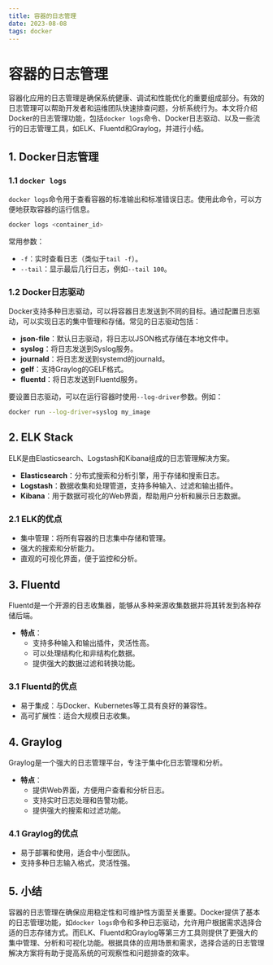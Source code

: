 ```yaml
---
title: 容器的日志管理
date: 2023-08-08
tags: docker
---
```


# 容器的日志管理

容器化应用的日志管理是确保系统健康、调试和性能优化的重要组成部分。有效的日志管理可以帮助开发者和运维团队快速排查问题，分析系统行为。本文将介绍Docker的日志管理功能，包括`docker logs`命令、Docker日志驱动、以及一些流行的日志管理工具，如ELK、Fluentd和Graylog，并进行小结。

## 1. Docker日志管理

### 1.1 `docker logs`

`docker logs`命令用于查看容器的标准输出和标准错误日志。使用此命令，可以方便地获取容器的运行信息。

```bash
docker logs <container_id>
```

常用参数：
- `-f`：实时查看日志（类似于`tail -f`）。
- `--tail`：显示最后几行日志，例如`--tail 100`。

### 1.2 Docker日志驱动

Docker支持多种日志驱动，可以将容器日志发送到不同的目标。通过配置日志驱动，可以实现日志的集中管理和存储。常见的日志驱动包括：

- **json-file**：默认日志驱动，将日志以JSON格式存储在本地文件中。
- **syslog**：将日志发送到Syslog服务。
- **journald**：将日志发送到systemd的journald。
- **gelf**：支持Graylog的GELF格式。
- **fluentd**：将日志发送到Fluentd服务。

要设置日志驱动，可以在运行容器时使用`--log-driver`参数。例如：

```bash
docker run --log-driver=syslog my_image
```

## 2. ELK Stack

ELK是由Elasticsearch、Logstash和Kibana组成的日志管理解决方案。

- **Elasticsearch**：分布式搜索和分析引擎，用于存储和搜索日志。
- **Logstash**：数据收集和处理管道，支持多种输入、过滤和输出插件。
- **Kibana**：用于数据可视化的Web界面，帮助用户分析和展示日志数据。

### 2.1 ELK的优点

- 集中管理：将所有容器的日志集中存储和管理。
- 强大的搜索和分析能力。
- 直观的可视化界面，便于监控和分析。

## 3. Fluentd

Fluentd是一个开源的日志收集器，能够从多种来源收集数据并将其转发到各种存储后端。

- **特点**：
  - 支持多种输入和输出插件，灵活性高。
  - 可以处理结构化和非结构化数据。
  - 提供强大的数据过滤和转换功能。

### 3.1 Fluentd的优点

- 易于集成：与Docker、Kubernetes等工具有良好的兼容性。
- 高可扩展性：适合大规模日志收集。

## 4. Graylog

Graylog是一个强大的日志管理平台，专注于集中化日志管理和分析。

- **特点**：
  - 提供Web界面，方便用户查看和分析日志。
  - 支持实时日志处理和告警功能。
  - 提供强大的搜索和过滤功能。

### 4.1 Graylog的优点

- 易于部署和使用，适合中小型团队。
- 支持多种日志输入格式，灵活性强。

## 5. 小结

容器的日志管理在确保应用稳定性和可维护性方面至关重要。Docker提供了基本的日志管理功能，如`docker logs`命令和多种日志驱动，允许用户根据需求选择合适的日志存储方式。而ELK、Fluentd和Graylog等第三方工具则提供了更强大的集中管理、分析和可视化功能。根据具体的应用场景和需求，选择合适的日志管理解决方案将有助于提高系统的可观察性和问题排查的效率。